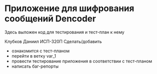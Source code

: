 # Приложение для шифрования сообщений Dencoder
Здесь выложен код для тестирования и тест-план к нему

Клубков Даниил ИСП-320П
Сделать/добавить  
- ознакомится с тест-планом
- перейти в ветку var_1
- провести тестирование приложения в соответствии с тест-планом
- написать баг-репорты

